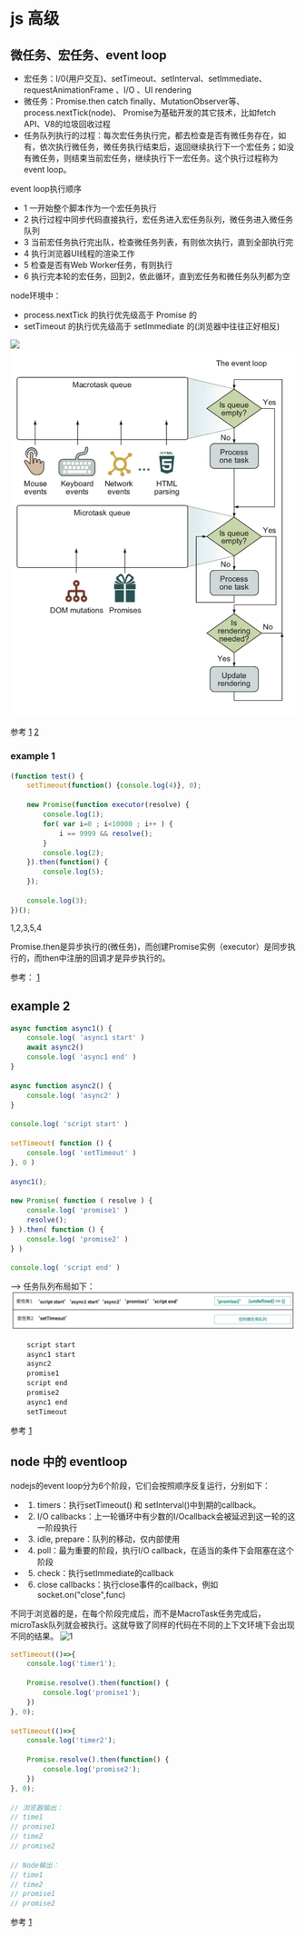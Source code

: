 # js 高级

## 微任务、宏任务、event loop

- 宏任务：I/0(用户交互)、setTimeout、setInterval、setImmediate、requestAnimationFrame 、I/O 、UI rendering
- 微任务：Promise.then catch finally、MutationObserver等、process.nextTick(node)、 Promise为基础开发的其它技术，比如fetch API、V8的垃圾回收过程
- 任务队列执行的过程：每次宏任务执行完，都去检查是否有微任务存在，如有，依次执行微任务，微任务执行结束后，返回继续执行下一个宏任务；如没有微任务，则结束当前宏任务，继续执行下一宏任务。这个执行过程称为 event loop。

event loop执行顺序
- 1 一开始整个脚本作为一个宏任务执行
- 2 执行过程中同步代码直接执行，宏任务进入宏任务队列，微任务进入微任务队列
- 3 当前宏任务执行完出队，检查微任务列表，有则依次执行，直到全部执行完
- 4 执行浏览器UI线程的渲染工作
- 5 检查是否有Web Worker任务，有则执行
- 6 执行完本轮的宏任务，回到2，依此循环，直到宏任务和微任务队列都为空

node环境中：
- process.nextTick 的执行优先级高于 Promise 的
- setTimeout 的执行优先级高于 setImmediate 的(浏览器中往往正好相反)

![](https://image-static.segmentfault.com/402/025/4020255170-59bc9e1671029)
![](../../../../static/1681c75cd2176add.jpg)

参考
[1](https://juejin.im/post/5bee24866fb9a049f361ad15)
[2](https://juejin.im/post/5c36b3b0f265da611f07e409)

### example 1
```js
(function test() {
    setTimeout(function() {console.log(4)}, 0);

    new Promise(function executor(resolve) {
        console.log(1);
        for( var i=0 ; i<10000 ; i++ ) {
            i == 9999 && resolve();
        }
        console.log(2);
    }).then(function() {
        console.log(5);
    });

    console.log(3);
})();
```

1,2,3,5,4

Promise.then是异步执行的(微任务)，而创建Promise实例（executor）是同步执行的，而then中注册的回调才是异步执行的。

参考：
[1](https://juejin.im/post/5b73d7a6518825610072b42b)

## example 2
```js
async function async1() {
    console.log( 'async1 start' )
    await async2()
    console.log( 'async1 end' )
}

async function async2() {
    console.log( 'async2' )
}

console.log( 'script start' )

setTimeout( function () {
    console.log( 'setTimeout' )
}, 0 )

async1();

new Promise( function ( resolve ) {
    console.log( 'promise1' )
    resolve();
} ).then( function () {
    console.log( 'promise2' )
} )

console.log( 'script end' )
```
-->
任务队列布局如下：
![](../../../../static//168570e33c19cb92.jpg)

```bash
    script start
    async1 start
    async2
    promise1
    script end
    promise2
    async1 end
    setTimeout
```

参考 
[1](https://segmentfault.com/a/1190000017224799)

## node 中的 eventloop
nodejs的event loop分为6个阶段，它们会按照顺序反复运行，分别如下：
- 1. timers：执行setTimeout() 和 setInterval()中到期的callback。
- 2. I/O callbacks：上一轮循环中有少数的I/Ocallback会被延迟到这一轮的这一阶段执行
- 3. idle, prepare：队列的移动，仅内部使用
- 4. poll：最为重要的阶段，执行I/O callback，在适当的条件下会阻塞在这个阶段
- 5. check：执行setImmediate的callback
- 6. close callbacks：执行close事件的callback，例如socket.on("close",func)

不同于浏览器的是，在每个阶段完成后，而不是MacroTask任务完成后，microTask队列就会被执行。这就导致了同样的代码在不同的上下文环境下会出现不同的结果。
![1](https://images2018.cnblogs.com/blog/1112801/201804/1112801-20180403204200761-655432817.png)

```js
setTimeout(()=>{
    console.log('timer1');

    Promise.resolve().then(function() {
        console.log('promise1');
    })
}, 0);

setTimeout(()=>{
    console.log('timer2');

    Promise.resolve().then(function() {
        console.log('promise2');
    })
}, 0);

// 浏览器输出：
// time1
// promise1
// time2
// promise2

// Node输出：
// time1
// time2
// promise1
// promise2
```

参考
[1](https://www.cnblogs.com/xuzhudong/p/8711069.html)